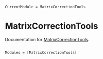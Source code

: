 ```@meta
CurrentModule = MatrixCorrectionTools
```

# MatrixCorrectionTools

Documentation for [MatrixCorrectionTools](https://github.com/biaslab/MatrixCorrectionTools.jl).

```@index
```

```@autodocs
Modules = [MatrixCorrectionTools]
```
